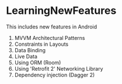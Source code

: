 # LearningNewFeatures

This includes new features in Android

1) MVVM Architectural Patterns
2) Constraints in Layouts
3) Data Binding
4) Live Data
5) Using ORM (Room)
6) Using 'Retrofit 2' Networking Library
7) Dependency injection (Dagger 2)
